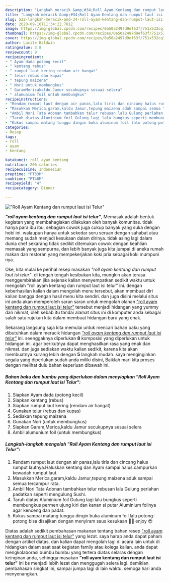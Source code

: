 ```yaml
---
description: "Langkah meracik &amp;#34;Roll Ayam Kentang dan rumput laut isi Telur&amp;#34; yang nikmat"
title: "Langkah meracik &amp;#34;Roll Ayam Kentang dan rumput laut isi Telur&amp;#34; yang nikmat"
slug: 522-langkah-meracik-and-34-roll-ayam-kentang-dan-rumput-laut-isi-telur-and-34-yang-nikmat
date: 2020-09-10T11:34:22.781Z
image: https://img-global.cpcdn.com/recipes/0a50a2497d9ef63f/751x532cq70/roll-ayam-kentang-dan-rumput-laut-isi-telur-foto-resep-utama.jpg
thumbnail: https://img-global.cpcdn.com/recipes/0a50a2497d9ef63f/751x532cq70/roll-ayam-kentang-dan-rumput-laut-isi-telur-foto-resep-utama.jpg
cover: https://img-global.cpcdn.com/recipes/0a50a2497d9ef63f/751x532cq70/roll-ayam-kentang-dan-rumput-laut-isi-telur-foto-resep-utama.jpg
author: Lucile Baldwin
ratingvalue: 3.8
reviewcount: 9
recipeingredient:
- " Ayam dada potong kecil"
- " kentang rebus"
- " rumput laut kering rendam air hangat"
- " telur rebus dan kupas"
- " tepung maizena"
- " Nori untuk membungkus"
- " GaramMericakaldu Jamur secukupnya sesuai selera"
- " alumunium foil untuk membungkus"
recipeinstructions:
- "Rendam rumput laut dengan air panas,lalu tiris dan cincang halus rumput lautnya.Haluskan kentang dan Ayam sampai halus.campurkan kewadah rumput laut."
- "Masukkan Merica,garam,kaldu Jamur,tepung maizena aduk sampai semua tercampur rata."
- "Ambil Nori Tata Adonan tambahkan telur rebusan lalu Gulung perlahan padatkan seperti mengulung Sushi."
- "Taruh diatas Aluminium foil Gulung lagi lalu bungkus seperti membungkus permen ujung kiri dan kanan si putar Aluminium foilnya agar kenceng dan padat."
- "Kukus sampai matang tunggu dingin buka aluminum foil lalu potong-potong bisa disajikan dengan menyiram saus kesukaan 👌🏻 enjoy 😍"
categories:
- Resep
tags:
- roll
- ayam
- kentang

katakunci: roll ayam kentang 
nutrition: 206 calories
recipecuisine: Indonesian
preptime: "PT33M"
cooktime: "PT48M"
recipeyield: "4"
recipecategory: Dinner

---
```



![&#34;Roll Ayam Kentang dan rumput laut isi Telur&#34;](https://img-global.cpcdn.com/recipes/0a50a2497d9ef63f/751x532cq70/roll-ayam-kentang-dan-rumput-laut-isi-telur-foto-resep-utama.jpg)

<b><i>&#34;roll ayam kentang dan rumput laut isi telur&#34;</i></b>, Memasak adalah bentuk kegiatan yang membahagiakan dilakukan oleh banyak komunitas. tidak hanya para ibu ibu, sebagian cowok juga cukup banyak yang suka dengan hobi ini. walaupun hanya untuk sekedar seru seruan dengan sahabat atau memang sudah menjadi kesukaan dalam dirinya. tidak asing lagi dalam dunia chef sekarang tidak sedikit ditemukan cowok dengan keahlian memasak yang sempurna, dan lebih banyak juga kita jumpai di aneka rumah makan dan restoran yang mempekerjakan koki pria sebagai koki mumpuni nya.



Oke, kita mulai ke perihal resep masakan <i>&#34;roll ayam kentang dan rumput laut isi telur&#34;</i>. di tengah tengah kesibukan kita, mungkin akan terasa menggembirakan jika sejenak kalian menyempatkan sedikit waktu untuk mengolah &#34;roll ayam kentang dan rumput laut isi telur&#34; ini. dengan keberhasilan kalian dalam mengolah menu tersebut, akan membuat diri kalian bangga dengan hasil menu kita sendiri. dan juga disini melalui situs ini anda akan memperoleh saran saran untuk mengolah olahan <u>&#34;roll ayam kentang dan rumput laut isi telur&#34;</u> tersebut menjadi hidangan yang yummy dan nikmat, oleh sebab itu tandai alamat situs ini di komputer anda sebagai salah satu rujukan kita dalam membuat hidangan baru yang enak.


Sekarang langsung saja kita memulai untuk mencari bahan baku yang dibutuhkan dalam meracik hidangan <u><i>&#34;roll ayam kentang dan rumput laut isi telur&#34;</i></u> ini. seenggaknya diperlukan <b>8</b> komposisi yang diperlukan untuk hidangan ini. agar berikutnya dapat menghasilkan rasa yang enak dan nikmat. dan juga sediakan waktu kalian sedikit, karena kita akan membuatnya kurang lebih dengan <b>5</b> langkah mudah. saya menginginkan segala yang diperlukan sudah anda miliki disini, Baiklah mari kita proses dengan melihat dulu bahan keperluan dibawah ini.

<!--inarticleads1-->

##### Bahan baku dan bumbu yang diperlukan dalam menyiapkan &#34;Roll Ayam Kentang dan rumput laut isi Telur&#34;:

1. Siapkan  Ayam dada (potong kecil)
1. Siapkan  kentang (rebus)
1. Siapkan  rumput laut kering (rendam air hangat)
1. Gunakan  telur (rebus dan kupas)
1. Sediakan  tepung maizena
1. Gunakan  Nori (untuk membungkus)
1. Siapkan  Garam,Merica,kaldu Jamur secukupnya sesuai selera
1. Ambil  alumunium foil (untuk membungkus)




<!--inarticleads2-->

##### Langkah-langkah mengolah &#34;Roll Ayam Kentang dan rumput laut isi Telur&#34;:

1. Rendam rumput laut dengan air panas,lalu tiris dan cincang halus rumput lautnya.Haluskan kentang dan Ayam sampai halus.campurkan kewadah rumput laut.
1. Masukkan Merica,garam,kaldu Jamur,tepung maizena aduk sampai semua tercampur rata.
1. Ambil Nori Tata Adonan tambahkan telur rebusan lalu Gulung perlahan padatkan seperti mengulung Sushi.
1. Taruh diatas Aluminium foil Gulung lagi lalu bungkus seperti membungkus permen ujung kiri dan kanan si putar Aluminium foilnya agar kenceng dan padat.
1. Kukus sampai matang tunggu dingin buka aluminum foil lalu potong-potong bisa disajikan dengan menyiram saus kesukaan 👌🏻 enjoy 😍




Diatas adalah sedikit pembahasan makanan tentang bahan resep <u>&#34;roll ayam kentang dan rumput laut isi telur&#34;</u> yang lezat. saya harap anda dapat paham dengan artikel diatas, dan kalian dapat mengolah lagi di acara lain untuk di hidangkan dalam saat saat kegiatan family atau kolega kalian. anda dapat mengkolaborasi bumbu bumbu yang tertera diatas selaras dengan keinginan anda, sehingga masakan <b>&#34;roll ayam kentang dan rumput laut isi telur&#34;</b> ini bs menjadi lebih lezat dan menggugah selera lagi. demikian pembahasan singkat ini, sampai jumpa lagi di lain waktu. semoga hari anda menyenangkan.
